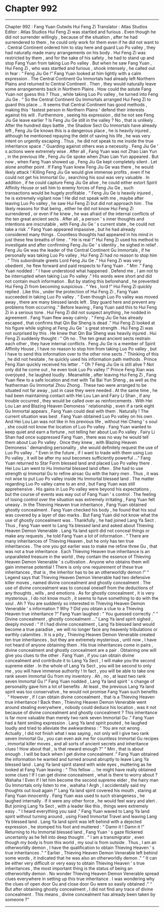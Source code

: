 
# Chapter 992


---

Chapter 992 : Fang Yuan Outwits Hui Feng Zi
Translator :
Atlas Studios
Editor :
Atlas Studios
Hui Feng Zi was startled and furious .
Even though he did not surrender willingly , because of the situation , after he had surrendered to them , he could only work for them even if he did not want to .
Central Continent ordered him to stay here and guard Luo Po valley , they had naturally made many arrangements on his body .
Hui Feng Zi was restricted by them , and for the sake of his safety , he had to stand up and stop Fang Yuan from taking Luo Po valley .
But when he saw Fang Yuan , Hui Feng Zi , who was startled and furious , shook intensely , he called out in fear : “ Feng Jiu Ge !”
Fang Yuan looked at him lightly with a calm expression .
The Central Continent Gu Immortals had already left Northern Plains and returned to Central Continent . Then , they would naturally leave some arrangements back in Northern Plains . How could the astute Fang Yuan not guess this ?
Thus , while taking Luo Po valley , he turned into Feng Jiu Ge .
“ So the Central Continent Gu Immortals arranged Hui Feng Zi to guard this place … It seems that Central Continent has good methods , making this ‘ fastest person in Northern Plains ’ defend their interests against his will . Furthermore , seeing his expression , did he not see Feng Jiu Ge leave earlier ? Is Feng Jiu Ge still in the valley ? No , that is unlikely . After the hundred days battle , the Shadow Sect Gu Immortals have already left , Feng Jiu Ge knows this is a dangerous place , he is heavily injured , although he mentioned repaying the debt of saving his life , he was very intent on urgently escaping . Thus , he did not speak to me inside the true inheritance space .”
Guarding against others was a necessity .
Feng Jiu Ge ’ s actions were extremely wise .
After all , Fang Yuan was not Zhao Lian Yun , in the previous life , Feng Jiu Ge spoke when Zhao Lian Yun appeared . But now , when Fang Yuan showed up , Feng Jiu Ge kept completely silent .
Let alone another point .
If Fang Yuan knew Feng Jiu Ge was there , he would likely attack !
Killing Feng Jiu Ge would give immense profits , even if he could not get his Immortal Gu , searching his soul was very valuable .
In addition , if he could capture Feng Jiu Ge alive , he could either extort Spirit Affinity House or sell him to enemy forces of Feng Jiu Ge , such transactions would be hugely profitable .
“ Feng Jiu Ge is heavily injured , he is extremely vigilant now ! He did not speak with me , maybe after leaving Luo Po valley , he saw Hui Feng Zi but did not approach him . The likely reasons for that being , either he did not know Hui Feng Zi surrendered , or even if he knew , he was afraid of the internal conflicts of the ten great ancient sects . After all , a person ’ s inner thoughts and intentions are inscrutable , with Feng Jiu Ge ’ s current state , he could not take a risk .”
Fang Yuan appeared impassive , but he had already considered many things . Countless thoughts had appeared in his mind in just these few breaths of time .
“ He is real !” Hui Feng Zi used his method to investigate and after confirming Feng Jiu Ge ’ s identity , he sighed in relief .
Feng Jiu Ge was the leader of the Central Continent Gu Immortals , if he personally was taking Luo Po valley , Hui Feng Zi had no reason to stop him .
“ This subordinate greets Lord Feng Jiu Ge .” Hui Feng Zi was very obedient , he flew forward and paid respects to Fang Yuan .
“ Mm .” Fang Yuan nodded : “ I have understood what happened . Defend me , I am not to be interrupted when taking Luo Po valley .”
His words were short and did not contain much information . But by stating this beforehand , he prevented Hui Feng Zi from becoming suspicious .
“ Yes , lord !” Hui Feng Zi quickly replied .
Like this , under the protection of Hui Feng Zi , Fang Yuan succeeded in taking Luo Po valley .
“ Even though Luo Po valley was moved away , there are many blessed lands left . Stay guard here and prevent any problems from occurring .” Before leaving , Fang Yuan said this to Hui Feng Zi in a serious tone .
Hui Feng Zi did not suspect anything , he nodded in agreement .
Fang Yuan flew away calmly .
“ Feng Jiu Ge has already escaped , that confirms that Qin Bai Sheng is dead .” Hui Feng Zi looked at his figure while sighing at Feng Jiu Ge ’ s great strength .
Hui Feng Zi was not surprised by this .
He knew that Qin Bai Sheng was heavily injured .
Hui Feng Zi suddenly thought : “ Oh no . The ten great ancient sects restrain each other , they have internal conflicts . Feng Jiu Ge is a member of Spirit Affinity House , I have no reason to stop him from taking Luo Po valley , but I have to send this information over to the other nine sects .”
Thinking of this , he did not hesitate , he quickly used his information path methods .
Prince Feng Xian quickly received his letter .
“ Oh ? Feng Jiu Ge is still alive ? Not only did he come out , he even took Luo Po valley !” Prince Feng Xian was overjoyed , he laughed loudly .
Meanwhile , after leaving Hui Feng Zi , Fang Yuan flew to a safe location and met with Tai Bai Yun Sheng , as well as the featherman Gu Immortal Zhou Zhong .
These two were arranged to be situated not far away , just in case they were needed .
At the same time , he had been maintaining contact with Hei Lou Lan and Fairy Li Shan , if any trouble occurred , they would be called over as reinforcements .
With Hei Lou Lan and Blazing Heaven Demoness ’ relationship , even if a rank eight Gu Immortal appears , Fang Yuan could deal with them .
Naturally !
The current situation was best .
Fang Yuan obtained Luo Po valley on his own .
And Hei Lou Lan was not like in his previous life , without Hei Cheng ’ s soul , she could not know the location of Luo Po valley .
Fang Yuan wanted to keep quiet and earn a fortune , not telling her about Luo Po valley .
Fairy Li Shan had once suppressed Fang Yuan , there was no way he would tell them about Luo Po valley .
Once they knew , with Blazing Heaven Demoness ’ demanding personality , she would definitely request the use of Luo Po valley .
“ Even in the future , if I want to trade with them using Luo Po valley , it will be after my soul becomes sufficiently powerful …”
Fang Yuan returned to Star Form blessed land and placed Luo Po valley there .
Hei Lou Lan went to Hu Immortal blessed land often . She had to use strength qi Immortal Gu to refine airsac Gu with the hairy men . Thus , it was not wise to put Luo Po valley inside Hu Immortal blessed land .
The matter regarding Luo Po valley came to an end , but Fang Yuan was still apprehensive .
His gains in Luo Po valley were beyond his expectations , but the course of events was way out of Fang Yuan ’ s control .
The feeling of losing control over the situation was extremely irritating , Fang Yuan felt uneasy .
In the Thieving Heaven true inheritance , Fang Yuan obtained ghostly concealment .
Fang Yuan checked his body , he found that his soul was covered by a layer of dao marks .
But Fang Yuan did not know what the use of ghostly concealment was .
Thankfully , he had joined Lang Ya Sect .
Thus , Fang Yuan went to Lang Ya blessed land and asked about Thieving Heaven Demon Venerable .
Lang Ya land spirit did not conceal things or make any requests , he told Fang Yuan a lot of information .
“ There are many inheritances of Thieving Heaven , but he only has ten true inheritances . The one you got earlier was to make me refine three Gu , that was not a true inheritance . Each Thieving Heaven true inheritance is an unparalleled treasure in the world , they contain the essence of Thieving Heaven Demon Venerable ’ s cultivation . Anyone who obtains them will gain immense potential ! There is only one requirement of these true inheritances , that is , the inheritor has to be an otherworldly demon !”
“ Legend says that Thieving Heaven Demon Venerable had two defensive killer moves , named divine concealment and ghostly concealment . The use of divine concealment was to conceal oneself from the deductions of any thoughts , wills , and emotions . As for ghostly concealment , it is very mysterious , I do not know much , it seems to have something to do with the soul . Ah ? You are suddenly so interested in Thieving Heaven Demon Venerable ’ s information ? Why ? Did you obtain a clue to a Thieving Heaven true inheritance ?”
Fang Yuan laughed : “ You guessed correctly .”
“ Divine concealment , ghostly concealment …” Lang Ya land spirit sighed , deeply moved : “ If I had divine concealment , Lang Ya blessed land would become a true paradise , we will no longer face any heavenly tribulations or earthly calamities . It is a pity , Thieving Heaven Demon Venerable created ten true inheritances , but they are extremely mysterious , until now , I have not heard of anyone obtaining them . His true inheritances come in pairs , divine concealment and ghostly concealment are a pair . Obtaining one will give you clues to the other . Fang Yuan , if you can obtain divine concealment and contribute it to Lang Ya Sect , I will make you the second supreme elder . In the whole of Lang Ya Sect , you will be second to only me , you will have immense authority ! In fact , you will be able to take one rank seven Immortal Gu from my inventory . Ah , no , at least two rank seven Immortal Gu !”
Fang Yuan nodded , Lang Ya land spirit ’ s change of personality gave him a lot of benefits .
At least , the previous Lang Ya land spirit was too conservative , he would not promise Fang Yuan such benefits .
“ However , if I can obtain divine concealment , that is a Thieving Heaven true inheritance ! Back then , Thieving Heaven Demon Venerable went around stealing everywhere , nobody could deduce his location , was it not because of divine concealment and ghostly concealment ? This inheritance is far more valuable than merely two rank seven Immortal Gu .” Fang Yuan had a faint smiling expression .
Lang Ya land spirit pouted , he laughed loudly and tried to alleviate the awkwardness : “ You are not wrong . Actually , I did not finish what I was saying , not only will I give two rank seven Immortal Gu , you can even ask me for countless Immortal Gu recipes , immortal killer moves , and all sorts of ancient secrets and inheritance clues ! How about that , is that reward enough ?”
“ Mm , that is about enough . I will be back when I get divine concealment .” Fang Yuan obtained the information he wanted and turned around abruptly to leave Lang Ya blessed land .
Lang Ya land spirit stared with wide eyes , muttering as he looked at Fang Yuan leaving : “ This fellow … he might have really obtained some clues ! If I can get divine concealment , what is there to worry about ? Wahaha ! Even if I let him become the second supreme elder , the hairy man Gu Immortals only listen to me , wahaha ! Argh , I accidentally said my thoughts out loud again !”
Lang Ya land spirit covered his mouth , staring at Fang Yuan innocently .
Fang Yuan was used to such strangeness , he laughed internally .
If it were any other force , he would feel wary and alert . But joining Lang Ya Sect , with a leader like this , things were extremely easy .
“ I heard everything you said .” Fang Yuan waved to Lang Ya land spirit without turning around , using Fixed Immortal Travel and leaving Lang Ya blessed land .
Lang Ya land spirit was left behind with a dejected expression , he stomped his foot and muttered : “ Damn it ! Damn it !”
Returning to Hu Immortal blessed land , Fang Yuan ’ s gaze flickered uncertainly as he fell into deep thought .
“ I am a transmigrator , even though my body is from this world , my soul is from outside . Thus , I am an otherworldly demon , I have the qualification to obtain Thieving Heaven ’ s true inheritances .”
“ Earlier , Thieving Heaven Demon Venerable left behind some words , it indicated that he was also an otherworldly demon .”
“ It can be either very difficult or very easy to obtain Thieving Heaven ’ s true inheritances , the most important thing is the status of being an otherworldly demon . No wonder Thieving Heaven Demon Venerable spread clues everywhere in setting up this true inheritance . I was wondering why the clues of open door Gu and close door Gu were so easily obtained .”
“ But after obtaining ghostly concealment , I did not find any trace of divine concealment . This means , divine concealment has already been taken by someone ?”

---

